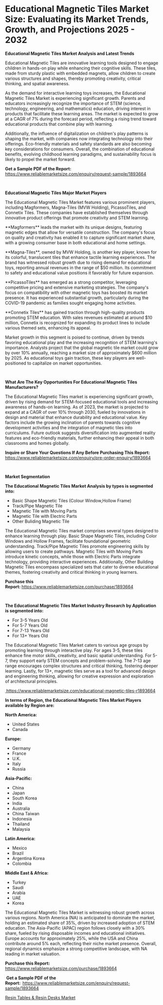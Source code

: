 <p><h1>Educational Magnetic Tiles Market Size: Evaluating its Market Trends, Growth, and Projections 2025 - 2032</h1></p><p><strong>Educational Magnetic Tiles Market Analysis and Latest Trends</strong></p>
<p><p>Educational Magnetic Tiles are innovative learning tools designed to engage children in hands-on play while enhancing their cognitive skills. These tiles, made from sturdy plastic with embedded magnets, allow children to create various structures and shapes, thereby promoting creativity, critical thinking, and spatial awareness. </p><p>As the demand for interactive learning toys increases, the Educational Magnetic Tiles Market is experiencing significant growth. Parents and educators increasingly recognize the importance of STEM (science, technology, engineering, and mathematics) education, driving interest in products that facilitate these learning areas. The market is expected to grow at a CAGR of 7% during the forecast period, reflecting a rising trend toward educational products that combine play with learning.</p><p>Additionally, the influence of digitalization on children's play patterns is shaping the market, with companies now integrating technology into their offerings. Eco-friendly materials and safety standards are also becoming key considerations for consumers. Overall, the combination of educational benefits, evolving childhood learning paradigms, and sustainability focus is likely to propel the market forward.</p></p>
<p><strong>Get a Sample PDF of the Report:&nbsp;</strong> <a href="https://www.reliablemarketsize.com/enquiry/request-sample/1893664?utm_campaign=3198&utm_medium=2&utm_source=Github&utm_content=ia&utm_term=06042025&utm_id=educational-magnetic-tiles">https://www.reliablemarketsize.com/enquiry/request-sample/1893664</a></p>
<p>&nbsp;</p>
<p><strong>Educational Magnetic Tiles Major Market Players</strong></p>
<p><p>The Educational Magnetic Tiles Market features various prominent players, including Magformers, Magna-Tiles (MVW Holding), PicassoTiles, and Connetix Tiles. These companies have established themselves through innovative product offerings that promote creativity and STEM learning.</p><p>**Magformers** leads the market with its unique designs, featuring magnetic edges that allow for versatile construction. The company's focus on quality and creativity has enabled it to capture significant market share, with a growing consumer base in both educational and home settings.</p><p>**Magna-Tiles**, owned by MVW Holding, is another key player, known for its colorful, translucent tiles that enhance tactile learning experiences. The brand has witnessed robust growth due to rising demand for educational toys, reporting annual revenues in the range of $50 million. Its commitment to safety and educational value positions it favorably for future expansion.</p><p>**PicassoTiles** has emerged as a strong competitor, leveraging competitive pricing and extensive marketing strategies. The company's focus on compatibility with other magnetic toys has boosted its market presence. It has experienced substantial growth, particularly during the COVID-19 pandemic as families sought engaging home activities.</p><p>**Connetix Tiles** has gained traction through high-quality products promoting STEM education. With sales revenues estimated at around $10 million, Connetix is recognized for expanding its product lines to include various themed sets, enhancing its appeal.</p><p>Market growth in this segment is poised to continue, driven by trends favoring educational play and the increasing recognition of STEM learning's importance. Analysts project that the global magnetic tile market could grow by over 10% annually, reaching a market size of approximately $600 million by 2025. As educational toys gain traction, these key players are well-positioned to capitalize on market opportunities.</p></p>
<p>&nbsp;</p>
<p><strong>What Are The Key Opportunities For Educational Magnetic Tiles Manufacturers?</strong></p>
<p><p>The Educational Magnetic Tiles market is experiencing significant growth, driven by rising demand for STEM-focused educational tools and increasing awareness of hands-on learning. As of 2023, the market is projected to expand at a CAGR of over 10% through 2030, fueled by innovations in design and material that enhance durability and educational value. Key factors include the growing inclination of parents towards cognitive development activities and the integration of magnetic tiles into curriculums. Future outlook suggests diversification into augmented reality features and eco-friendly materials, further enhancing their appeal in both classrooms and homes globally.</p></p>
<p><strong>Inquire or Share Your Questions If Any Before Purchasing This Report:</strong> <a href="https://www.reliablemarketsize.com/enquiry/pre-order-enquiry/1893664?utm_campaign=3198&utm_medium=2&utm_source=Github&utm_content=ia&utm_term=06042025&utm_id=educational-magnetic-tiles">https://www.reliablemarketsize.com/enquiry/pre-order-enquiry/1893664</a></p>
<p>&nbsp;</p>
<p><strong>Market Segmentation</strong></p>
<p><strong>The Educational Magnetic Tiles Market Analysis by types is segmented into:</strong></p>
<p><ul><li>Basic Shape Magnetic Tiles (Colour Window,Hollow Frame)</li><li>Track/Pipe Magnetic Tile</li><li>Magnetic Tile with Moving Parts</li><li>Magnetic Tile with Electric Parts</li><li>Other Buliding Magnetic Tile</li></ul></p>
<p><p>The Educational Magnetic Tiles market comprises several types designed to enhance learning through play. Basic Shape Magnetic Tiles, including Color Windows and Hollow Frames, facilitate foundational geometric understanding. Track/Pipe Magnetic Tiles promote engineering skills by allowing users to create pathways. Magnetic Tiles with Moving Parts introduce kinetic concepts, while those with Electric Parts integrate technology, providing interactive experiences. Additionally, Other Building Magnetic Tiles encompass specialized sets that cater to diverse educational themes, fostering creativity and critical thinking in young learners.</p></p>
<p><strong>Purchase this Report:&nbsp;</strong><a href="https://www.reliablemarketsize.com/purchase/1893664?utm_campaign=3198&utm_medium=2&utm_source=Github&utm_content=ia&utm_term=06042025&utm_id=educational-magnetic-tiles">https://www.reliablemarketsize.com/purchase/1893664</a></p>
<p>&nbsp;</p>
<p><strong>The Educational Magnetic Tiles Market Industry Research by Application is segmented into:</strong></p>
<p><ul><li>For 3-5 Years Old</li><li>For 5-7 Years Old</li><li>For 7-13 Years Old</li><li>For 13+ Years Old</li></ul></p>
<p><p>The Educational Magnetic Tiles Market caters to various age groups by promoting learning through interactive play. For ages 3-5, these tiles enhance fine motor skills, creativity, and basic spatial understanding. For 5-7, they support early STEM concepts and problem-solving. The 7-13 age range encourages complex structures and critical thinking, fostering deeper learning. Lastly, for 13+, magnetic tiles serve as a tool for advanced design and engineering thinking, allowing for creative expression and exploration of architectural principles.</p></p>
<p><a href="https://www.reliablemarketsize.com/educational-magnetic-tiles-r1893664?utm_campaign=3198&utm_medium=2&utm_source=Github&utm_content=ia&utm_term=06042025&utm_id=educational-magnetic-tiles">&nbsp;https://www.reliablemarketsize.com/educational-magnetic-tiles-r1893664</a></p>
<p><strong>In terms of Region, the Educational Magnetic Tiles Market Players available by Region are:</strong></p>
<p>
    <p> <strong> North America: </strong>
        <ul>
            <li>United States</li>
            <li>Canada</li>
        </ul>
        </p> 
    <p> <strong> Europe: </strong>
        <ul>
            <li>Germany</li>
            <li>France</li>
            <li>U.K.</li>
            <li>Italy</li>
            <li>Russia</li>
        </ul>
        </p> 
    <p> <strong> Asia-Pacific: </strong>
        <ul>
            <li>China</li>
            <li>Japan</li>
            <li>South Korea</li>
            <li>India</li>
            <li>Australia</li>
            <li>China Taiwan</li>
            <li>Indonesia</li>
            <li>Thailand</li>
            <li>Malaysia</li>
        </ul>
        </p> 
    <p> <strong> Latin America: </strong>
        <ul>
            <li>Mexico</li>
            <li>Brazil</li>
            <li>Argentina Korea</li>
            <li>Colombia</li>
        </ul>
        </p> 
    <p> <strong> Middle East & Africa: </strong>
        <ul>
            <li>Turkey</li>
            <li>Saudi</li>
            <li>Arabia</li>
            <li>UAE</li>
            <li>Korea</li>
        </ul>
    </p>
    </p>
<p><p>The Educational Magnetic Tiles Market is witnessing robust growth across various regions. North America (NA) is anticipated to dominate the market, holding an estimated share of 35%, driven by increased adoption of STEM education. The Asia-Pacific (APAC) region follows closely with a 30% share, fueled by rising disposable incomes and educational initiatives. Europe accounts for approximately 25%, while the USA and China contribute around 5% each, reflecting their niche market presence. Overall, regional dynamics emphasize a strong competitive landscape, with NA leading in market valuation.</p></p>
<p><strong>Purchase this Report: </strong><a href="https://www.reliablemarketsize.com/purchase/1893664?utm_campaign=3198&utm_medium=2&utm_source=Github&utm_content=ia&utm_term=06042025&utm_id=educational-magnetic-tiles">https://www.reliablemarketsize.com/purchase/1893664</a></p>
<p>&nbsp;<strong>Get a Sample PDF of the Report:&nbsp;&nbsp;</strong><a href="https://www.reliablemarketsize.com/enquiry/request-sample/1893664?utm_campaign=3198&utm_medium=2&utm_source=Github&utm_content=ia&utm_term=06042025&utm_id=educational-magnetic-tiles">https://www.reliablemarketsize.com/enquiry/request-sample/1893664</a></p>
<p><strong></strong></p>
<p><p><a href="https://github.com/lalolatiot/Market-Research-Report-List-1/blob/main/resin-tables-resin-desks-market.md?utm_campaign=3198&utm_medium=2&utm_source=Github&utm_content=ia&utm_term=06042025&utm_id=educational-magnetic-tiles">Resin Tables & Resin Desks Market</a></p></p>
